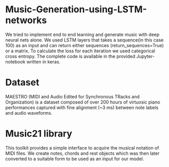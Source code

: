 # Music-Generation-using-LSTM-networks
We tried to implement end to end learning and generate music with deep neural nets alone. We used LSTM layers that takes a sequence(in this case 100) as an input and can return either sequences (return_sequences=True) or a matrix.
To calculate the loss for each iteration we used categorical cross entropy. The complete code is available in the provided Jupyter-notebook written in keras. 
# Dataset
MAESTRO (MIDI and Audio Edited for Synchronous TRacks and Organization) is a dataset composed of over 200 hours of virtuosic piano performances captured with fine alignment (~3 ms) between note labels and audio waveforms.
# Music21 library
This toolkit provides a simple interface to acquire the musical notation of MIDI files. We create notes, chords and rest objects which was then later converted to a suitable form to be used as an input for our model.
